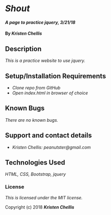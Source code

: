# _Shout_

#### _A page to practice jquery, 3/21/18_

#### By _**Kristen Chellis**_

## Description

_This is a practice website to use jquery._

## Setup/Installation Requirements

* _Clone repo from GitHub_
* _Open index.html in browser of choice_

## Known Bugs

_There are no known bugs._

## Support and contact details

* _Kristen Chellis: peanutster@gmail.com_

## Technologies Used

_HTML, CSS, Bootstrap, jquery_

### License

*This is licensed under the MIT license.*

Copyright (c) 2018 **_Kristen Chellis_**
